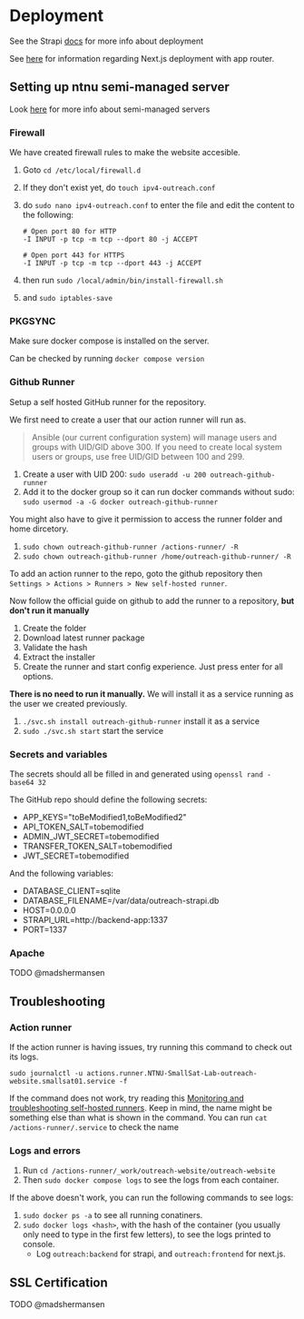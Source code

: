 # Deployment

See the Strapi [docs](https://docs.strapi.io/dev-docs/deployment) for more info about deployment

See [here](https://nextjs.org/docs/app/building-your-application/deploying) for information regarding Next.js deployment with app router.

## Setting up ntnu semi-managed server

Look [here](https://www.ntnu.no/wiki/display/ntnuitubuntu/Semi-managed+Linux+servers) for more info about semi-managed servers

### Firewall

We have created firewall rules to make the website accesible.

1. Goto
   `cd /etc/local/firewall.d`

2. If they don't exist yet, do `touch ipv4-outreach.conf`

3. do `sudo nano ipv4-outreach.conf` to enter the file and edit the content to the following:

    ```
    # Open port 80 for HTTP
    -I INPUT -p tcp -m tcp --dport 80 -j ACCEPT

    # Open port 443 for HTTPS
    -I INPUT -p tcp -m tcp --dport 443 -j ACCEPT
    ```

4. then run `sudo /local/admin/bin/install-firewall.sh`

5. and `sudo iptables-save`

### PKGSYNC

Make sure docker compose is installed on the server.

Can be checked by running `docker compose version`

### Github Runner

Setup a self hosted GitHub runner for the repository.

We first need to create a user that our action runner will run as.

> Ansible (our current configuration system) will manage users and groups with UID/GID above 300. If you need to create local system users or groups, use free UID/GID between 100 and 299.

1. Create a user with UID 200:
   `sudo useradd -u 200 outreach-github-runner`
2. Add it to the docker group so it can run docker commands without sudo:
   `sudo usermod -a -G docker outreach-github-runner`

You might also have to give it permission to access the runner folder and home dircetory.

1. `sudo chown outreach-github-runner /actions-runner/ -R`
2. `sudo chown outreach-github-runner /home/outreach-github-runner/ -R`

To add an action runner to the repo, goto the github repository then `Settings > Actions > Runners > New self-hosted runner`.

Now follow the official guide on github to add the runner to a repository, **but don't run it manually**

1. Create the folder
2. Download latest runner package
3. Validate the hash
4. Extract the installer
5. Create the runner and start config experience. Just press enter for all options.

**There is no need to run it manually.** We will install it as a service running as the user we created previously.

1. `./svc.sh install outreach-github-runner` install it as a service
2. `sudo ./svc.sh start` start the service

### Secrets and variables

The secrets should all be filled in and generated using `openssl rand -base64 32`

The GitHub repo should define the following secrets:

-   APP_KEYS="toBeModified1,toBeModified2"
-   API_TOKEN_SALT=tobemodified
-   ADMIN_JWT_SECRET=tobemodified
-   TRANSFER_TOKEN_SALT=tobemodified
-   JWT_SECRET=tobemodified

And the following variables:

-   DATABASE_CLIENT=sqlite
-   DATABASE_FILENAME=/var/data/outreach-strapi.db
-   HOST=0.0.0.0
-   STRAPI_URL=http://backend-app:1337
-   PORT=1337

### Apache

TODO @madshermansen

## Troubleshooting

### Action runner

If the action runner is having issues, try running this command to check out its logs.

`sudo journalctl -u actions.runner.NTNU-SmallSat-Lab-outreach-website.smallsat01.service -f`

If the command does not work, try reading this [Monitoring and troubleshooting self-hosted runners](https://docs.github.com/en/actions/hosting-your-own-runners/managing-self-hosted-runners/monitoring-and-troubleshooting-self-hosted-runners).
Keep in mind, the name might be something else than what is shown in the command. You can run `cat /actions-runner/.service` to check the name

### Logs and errors

1. Run `cd /actions-runner/_work/outreach-website/outreach-website`
2. Then `sudo docker compose logs` to see the logs from each container.

If the above doesn't work, you can run the following commands to see logs:

1.  `sudo docker ps -a` to see all running conatiners.
2.  `sudo docker logs <hash>`, with the hash of the container (you usually only need to type in the first few letters), to see the logs printed to console.
    -   Log `outreach:backend` for strapi, and `outreach:frontend` for next.js.

## SSL Certification

TODO @madshermansen
